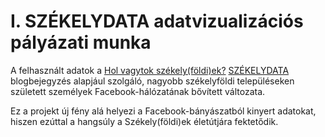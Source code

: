 #  I. SZÉKELYDATA adatvizualizációs pályázati munka

A felhasznált adatok a [Hol vagytok székely(földi)ek?](http://csaladenes.egologo.ro/?p=773) [SZÉKELYDATA](http://csaladenes.egologo.ro) blogbejegyzés alapjául szolgáló, nagyobb székelyföldi településeken született személyek Facebook-hálózatának bővített változata.

Ez a projekt új fény alá helyezi a Facebook-bányászatból kinyert adatokat, hiszen ezúttal a hangsúly a Székely(földi)ek életútjára fektetődik. 
